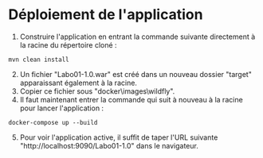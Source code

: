 # Déploiement de l'application

1. Construire l'application en entrant la commande suivante directement à la racine du répertoire cloné :
```
mvn clean install
```
2. Un fichier "Labo01-1.0.war" est créé dans un nouveau dossier "target" apparaissant également à la racine.
3. Copier ce fichier sous "docker\images\wildfly\".
4. Il faut maintenant entrer la commande qui suit à nouveau à la racine pour lancer l'application :
```
docker-compose up --build
```
5. Pour voir l'application active, il suffit de taper l'URL suivante "http://localhost:9090/Labo01-1.0" dans le navigateur.
